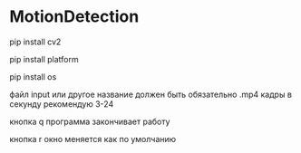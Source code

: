 # MotionDetection

pip install cv2

pip install platform

pip install os

файл input или другое название должен быть обязательно .mp4 кадры в секунду рекомендую 3-24 

кнопка q программа закончивает работу 

кнопка r окно меняется как по умолчанию 
